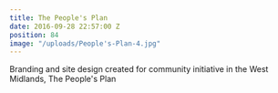 ```yaml
---
title: The People's Plan
date: 2016-09-28 22:57:00 Z
position: 84
image: "/uploads/People's-Plan-4.jpg"
---
```


Branding and site design created for community initiative in the West Midlands, The People's Plan